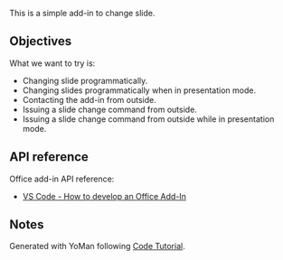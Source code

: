 This is a simple add-in to change slide.

## Objectives
What we want to try is:

- Changing slide programmatically.
- Changing slides programmatically when in presentation mode.
- Contacting the add-in from outside.
- Issuing a slide change command from outside.
- Issuing a slide change command from outside while in presentation mode.

## API reference
Office add-in API reference:
- [VS Code - How to develop an Office Add-In](https://code.visualstudio.com/Docs/runtimes/office)

## Notes
Generated with YoMan following [Code Tutorial](https://code.visualstudio.com/Docs/runtimes/office).